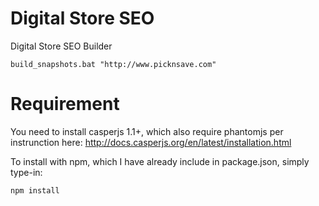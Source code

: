 Digital Store SEO
===============

Digital Store SEO Builder

```
build_snapshots.bat "http://www.picknsave.com"
```

Requirement
===========
You need to install casperjs 1.1+, which also require phantomjs per instrunction here: http://docs.casperjs.org/en/latest/installation.html

To install with npm, which I have already include in package.json, simply type-in:
```
npm install
```

